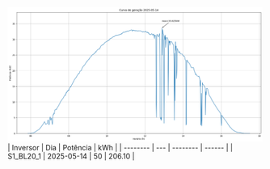![My Image](14_05_2025-S1_BL20_1.png)
| Inversor | Dia | Potência | kWh    |
| -------- | --- | -------- | ------ |
| S1_BL20_1       | 2025-05-14  | 50       | 206.10 |